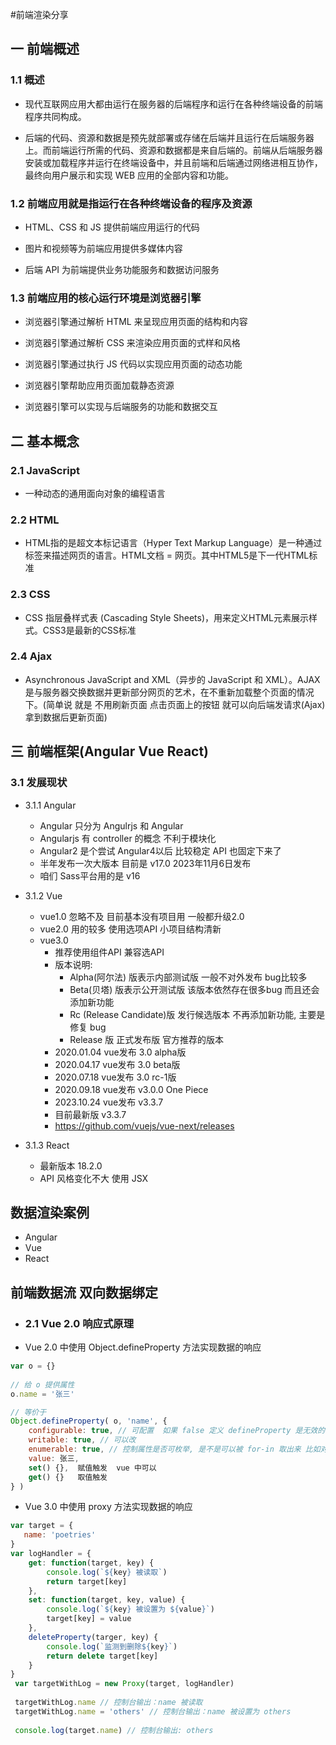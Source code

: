 #前端渲染分享

## 一 前端概述
### 1.1 概述
- 现代互联网应用大都由运行在服务器的后端程序和运行在各种终端设备的前端程序共同构成。

- 后端的代码、资源和数据是预先就部署或存储在后端并且运行在后端服务器上。而前端运行所需的代码、资源和数据都是来自后端的。前端从后端服务器安装或加载程序并运行在终端设备中，并且前端和后端通过网络进相互协作，最终向用户展示和实现 WEB 应用的全部内容和功能。
### 1.2 前端应用就是指运行在各种终端设备的程序及资源
- HTML、CSS 和 JS 提供前端应用运行的代码

- 图片和视频等为前端应用提供多媒体内容

- 后端 API 为前端提供业务功能服务和数据访问服务
### 1.3 前端应用的核心运行环境是浏览器引擎
- 浏览器引擎通过解析 HTML 来呈现应用页面的结构和内容

- 浏览器引擎通过解析 CSS 来渲染应用页面的式样和风格

- 浏览器引擎通过执行 JS 代码以实现应用页面的动态功能

- 浏览器引擎帮助应用页面加载静态资源

- 浏览器引擎可以实现与后端服务的功能和数据交互

## 二 基本概念
### 2.1 JavaScript

- 一种动态的通用面向对象的编程语言

### 2.2 HTML

- HTML指的是超文本标记语言（Hyper Text Markup Language）是一种通过标签来描述网页的语言。HTML文档 = 网页。其中HTML5是下一代HTML标准

### 2.3 CSS

- CSS 指层叠样式表 (Cascading Style Sheets)，用来定义HTML元素展示样式。CSS3是最新的CSS标准

### 2.4 Ajax

- Asynchronous JavaScript and XML（异步的 JavaScript 和 XML）。AJAX 是与服务器交换数据并更新部分网页的艺术，在不重新加载整个页面的情况下。(简单说 就是 不用刷新页面 点击页面上的按钮 就可以向后端发请求(Ajax)拿到数据后更新页面)

## 三 前端框架(Angular Vue React)

### 3.1 发展现状
- 3.1.1 Angular 
    - Angular  只分为 Angulrjs 和 Angular
    - Angularjs 有 controller 的概念 不利于模块化
    - Angular2 是个尝试 Angular4以后 比较稳定 API 也固定下来了
    - 半年发布一次大版本  目前是 v17.0 2023年11月6日发布
    - 咱们 Sass平台用的是 v16
- 3.1.2 Vue 
    - vue1.0 忽略不及 目前基本没有项目用 一般都升级2.0
    - vue2.0 用的较多 使用选项API 小项目结构清新
    - vue3.0 
        - 推荐使用组件API 兼容选API 
        - 版本说明:
            - Alpha(阿尔法) 版表示内部测试版 一般不对外发布 bug比较多
            - Beta(贝塔) 版表示公开测试版 该版本依然存在很多bug 而且还会添加新功能
            - Rc (Release Candidate)版 发行候选版本 不再添加新功能, 主要是修复 bug
            - Release 版 正式发布版 官方推荐的版本
        - 2020.01.04 vue发布 3.0 alpha版
        - 2020.04.17 vue发布 3.0 beta版
        - 2020.07.18 vue发布 3.0 rc-1版
        - 2020.09.18 vue发布 v3.0.0 One Piece
        - 2023.10.24 vue发布 v3.3.7
        - 目前最新版  v3.3.7
        - https://github.com/vuejs/vue-next/releases

- 3.1.3 React
    - 最新版本 18.2.0
    - API 风格变化不大 使用 JSX

## 数据渲染案例
- Angular
- Vue 
- React

## 前端数据流 双向数据绑定
- ### 2.1 Vue 2.0 响应式原理 
- Vue 2.0 中使用 Object.defineProperty 方法实现数据的响应
```js
var o = {} 
    
// 给 o 提供属性
o.name = '张三'

// 等价于
Object.defineProperty( o, 'name', {
    configurable: true, // 可配置  如果 false 定义 defineProperty 是无效的
    writable: true, // 可以改
    enumerable: true, // 控制属性是否可枚举, 是不是可以被 for-in 取出来 比如对象中的 __proto__ 就是灰色的不能遍历出来 就是设置了 enumerable = false
    value: 张三,
    set() {},  赋值触发  vue 中可以
    get() {}   取值触发
} )
```

- Vue 3.0 中使用 proxy 方法实现数据的响应
```js
var target = {
   name: 'poetries'
}
var logHandler = {
    get: function(target, key) {
        console.log(`${key} 被读取`)
        return target[key]
    },
    set: function(target, key, value) {
        console.log(`${key} 被设置为 ${value}`)
        target[key] = value
    },
    deleteProperty(targer, key) {
        console.log(`监测到删除${key}`)
        return delete target[key]
    }
}
 var targetWithLog = new Proxy(target, logHandler)
 
 targetWithLog.name // 控制台输出：name 被读取
 targetWithLog.name = 'others' // 控制台输出：name 被设置为 others
 
 console.log(target.name) // 控制台输出: others
``` 

